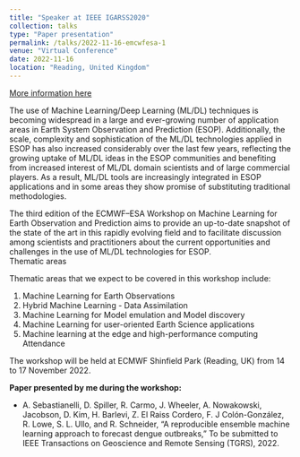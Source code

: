 ```yaml
---
title: "Speaker at IEEE IGARSS2020"
collection: talks
type: "Paper presentation"
permalink: /talks/2022-11-16-emcwfesa-1
venue: "Virtual Conference"
date: 2022-11-16
location: "Reading, United Kingdom"
---
```


[More information here](https://events.ecmwf.int/event/304/timetable/)

The use of Machine Learning/Deep Learning (ML/DL) techniques is becoming widespread in a large and ever-growing number of application areas in Earth System Observation and Prediction (ESOP). Additionally, the scale, complexity and sophistication of the ML/DL technologies applied in ESOP has also increased considerably over the last few years, reflecting the growing uptake of ML/DL ideas in the ESOP communities and benefiting from increased interest of ML/DL domain scientists and of large commercial players. As a result, ML/DL tools are increasingly integrated in ESOP applications and in some areas they show promise of substituting traditional methodologies.

The third edition of the ECMWF–ESA Workshop on Machine Learning for Earth Observation and Prediction aims to provide an up-to-date snapshot of the state of the art in this rapidly evolving field and to facilitate discussion among scientists and practitioners about the current opportunities and challenges in the use of ML/DL technologies for ESOP.        
Thematic areas

Thematic areas that we expect to be covered in this workshop include:
1. Machine Learning for Earth Observations
2. Hybrid Machine Learning - Data Assimilation
3. Machine Learning for Model emulation and Model discovery
4. Machine Learning for user-oriented Earth Science applications
5. Machine learning at the edge and high-performance computing
Attendance

The workshop will be held at ECMWF Shinfield Park (Reading, UK) from 14 to 17 November 2022. 

**Paper presented by me during the workshop:**
- A. Sebastianelli, D. Spiller, R. Carmo, J. Wheeler, A. Nowakowski, Jacobson, D. Kim, H. Barlevi, Z. El Raiss Cordero, F. J Colón-González, R. Lowe, S. L. Ullo, and R. Schneider, “A reproducible ensemble machine learning approach to forecast dengue outbreaks,” To be submitted to IEEE Transactions on Geoscience and Remote Sensing (TGRS), 2022.
